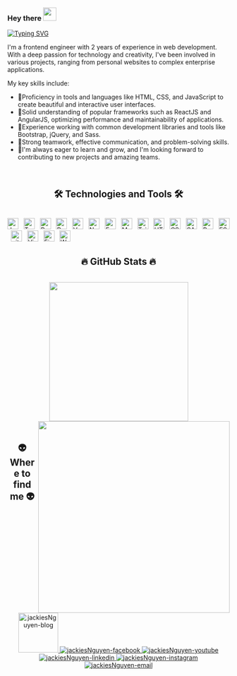 ### Hey there <img src="https://media.giphy.com/media/hvRJCLFzcasrR4ia7z/giphy.gif" width="30px">

<a href="https://git.io/typing-svg"><img src="https://readme-typing-svg.demolab.com?font=Fira+Code&pause=1000&random=false&width=435&lines=WELLCOME+TO+MY+GITHUB+PROFILE;I'M+NGUYEN+VAN+HAI+(JACKIESNGUYEN);I'M+FRONTEND+DEVELOP" alt="Typing SVG" /></a>
<br>

<div>
<span>
I'm a frontend engineer with 2 years of experience in web development. With a deep passion for technology and creativity, I've been involved in various projects, ranging from personal websites to complex enterprise applications.

My key skills include:

  <ul>
    <li>
        📑Proficiency in tools and languages like HTML, CSS, and JavaScript to create beautiful and interactive user interfaces.
    </li>
    <li>
        📑Solid understanding of popular frameworks such as ReactJS and AngularJS, optimizing performance and maintainability of applications.
    </li>
    <li>
        📑Experience working with common development libraries and tools like Bootstrap, jQuery, and Sass.
    </li>
    <li>
        📑Strong teamwork, effective communication, and problem-solving skills.
    </li>
    <li>
        📑I'm always eager to learn and grow, and I'm looking forward to contributing to new projects and amazing teams.
    </li>
  </ul>

</span>

</div>

<br>

<h2 align="center">🛠 Technologies and Tools 🛠</h2>
<br>
<!-- https://simpleicons.org/ -->
<span><img src="https://img.shields.io/badge/JavaScript-282C34?logo=javascript&logoColor=F7DF1E" alt="JavaScript logo" title="JavaScript" height="25" /></span>
&nbsp;
<span><img src="https://img.shields.io/badge/TypeScript-282C34?logo=typescript&logoColor=3178C6" alt="TypeScript logo" title="TypeScript" height="25" /></span>
&nbsp;
<span><img src="https://img.shields.io/badge/ReactJS-282C34?logo=react&logoColor=61DAFB" alt="ReactJS logo" title="ReactJS" height="25" /></span>
&nbsp;
<span><img src="https://img.shields.io/badge/Redux-282C34?logo=redux&logoColor=764ABC" alt="Redux logo" title="Redux" height="25" /></span>
&nbsp;
<span><img src="https://img.shields.io/badge/Vue.js-282C34?logo=vue.js&logoColor=4FC08D" alt="Vue.js logo" title="Vue.js" height="25" /></span>
&nbsp;
<span><img src="https://img.shields.io/badge/Node.js-282C34?logo=node.js&logoColor=00F200" alt="Node.js logo" title="Node.js" height="25" /></span>
&nbsp;
<span><img src="https://img.shields.io/badge/Express-282C34?logo=express&logoColor=FFFFFF" alt="Express.js logo" title="Express.js" height="25" /></span>
&nbsp;
<span><img src="https://img.shields.io/badge/MongoDB-282C34?logo=mongodb&logoColor=47A248" alt="MongoDB logo" title="MongoDB" height="25" /></span>
&nbsp;
<span><img src="https://img.shields.io/badge/Tailwind%20CSS-282C34?logo=tailwind-css&logoColor=38B2AC" alt="TailwindCSS logo" title="TailwindCSS" height="25" /></span>
&nbsp;
<span><img src="https://img.shields.io/badge/HTML5-282C34?logo=html5&logoColor=E34F26" alt="HTML5 logo" title="HTML5" height="25" /></span>
&nbsp;
<span><img src="https://img.shields.io/badge/CSS3-282C34?logo=css3&logoColor=1572B6" alt="CSS3 logo" title="CSS3" height="25" /></span>
&nbsp;
<span><img src="https://img.shields.io/badge/Sass-282C34?logo=sass&logoColor=CC6699" alt="SASS logo" title="SASS" height="25" /></span>
&nbsp;
<span><img src="https://img.shields.io/badge/Bootstrap-282C34?logo=bootstrap&logoColor=7952B3" alt="Bootstrap logo" title="Bootstrap" height="25" /></span>
&nbsp;
<span><img src="https://img.shields.io/badge/ESLint-282C34?logo=eslint&logoColor=4B32C3" alt="ESLint logo" title="ESLint" height="25" /></span>
&nbsp;
<span><img src="https://img.shields.io/badge/git-282C34?logo=git&logoColor=F05032" alt="git logo" title="git" height="25" /></span>
&nbsp;
<span><img src="https://img.shields.io/badge/VS%20Code-282C34?logo=visual-studio-code&logoColor=007ACC" alt="Visual Studio Code logo" title="Visual Studio Code" height="25" /></span>
&nbsp;
<span><img src="https://img.shields.io/badge/Firebase-282C34?logo=firebase&logoColor=FFCA28" alt="Firebase logo" title="Firebase" height="25" /></span>
&nbsp;
<span><img src="https://img.shields.io/badge/WordPress-282C34?logo=wordPress&logoColor=21759B" alt="WordPress logo" title="WordPress" height="25" /></span>
&nbsp;

<br>
<h2 align="center">🔥 GitHub Stats 🔥</h2>
<!-- https://github.com/anuraghazra/github-readme-stats -->
<br>
<div align=center>
  <a href="#" title="JackiesNguyen">
    <img width="315" align="center" src="https://github-readme-stats.vercel.app/api/top-langs/?username=JackiesNguyen&hide=c%23,powershell,Mathematica,Ruby,Objective-C,Objective-C%2b%2b,Cuda&title_color=61dafb&text_color=ffffff&icon_color=61dafb&bg_color=20232a&langs_count=8&layout=compact&border_color=61dafb&hide_border=true" />
  </a>
  <a href="#" title="JackiesNguyen">
    <img align="right" width="434" src="https://github-readme-stats.vercel.app/api?username=JackiesNguyen&show_icons=true&theme=react&border_color=61dafb&hide_border=true" />
  </a>
</div>

<br>
<h2 align="center">👽 Where to find me 👽</h2>
<br>
<!-- https://icons8.com -->
<div align="center">
  <a href="https://porfolio-jackiesnguyen.vercel.app/" target="blank">
    <img width="90" height="90" src="https://img.icons8.com/bubbles/100/000000/user.png" alt="jackiesNguyen-blog" />
  </a>
  <a href="https://www.facebook.com/vanhai0610/" target="blank">
    <img src="https://img.icons8.com/bubbles/100/000000/facebook-new.png" alt="jackiesNguyen-facebook" />
  </a>
  <a href="#" target="blank">
    <img src="https://img.icons8.com/bubbles/100/000000/youtube-squared.png" alt="jackiesNguyen-youtube" />
  </a>
  <a href="https://www.linkedin.com/in/h%E1%BA%A3i-nguy%E1%BB%85n-v%C4%83n-61990024b/" target="blank">
    <img src="https://img.icons8.com/bubbles/100/000000/linkedin.png" alt="jackiesNguyen-linkedin" />
  </a>
  <a href="https://www.instagram.com/_vanhai_0610/" target="blank">
    <img src="https://img.icons8.com/bubbles/100/000000/instagram.png" alt="jackiesNguyen-instagram" />
  </a>
  <a href="mailto:hainguyen.061001@gmail.com" target="top">
    <img src="https://img.icons8.com/bubbles/100/000000/apple-mail.png" alt="jackiesNguyen-email" />
  </a>
</div>

<br>
